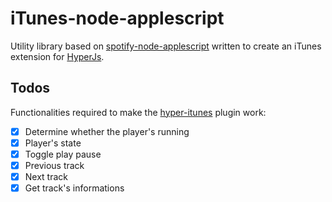 # iTunes-node-applescript
Utility library based on [spotify-node-applescript](https://github.com/andrehaveman/spotify-node-applescript) written to create an iTunes extension for [HyperJs](https://hyper.is/).

## Todos
Functionalities required to make the [hyper-itunes](https://github.com/0xClpz/hyper-itunes) plugin work:
- [X] Determine whether the player's running
- [X] Player's state
- [X] Toggle play pause
- [X] Previous track
- [X] Next track
- [X] Get track's informations
